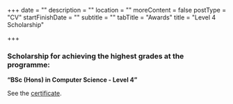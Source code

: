 +++
date = ""
description = ""
location = ""
moreContent = false
postType = "CV"
startFinishDate = ""
subtitle = ""
tabTitle = "Awards"
title = "Level 4 Scholarship"

+++
### Scholarship for achieving the highest grades at the programme:

**“BSc (Hons) in Computer Science - Level 4”**

See the <a href="https://kbazoukis.com/uploads/level4-award.jpg" target="_blank" >certificate</a>.